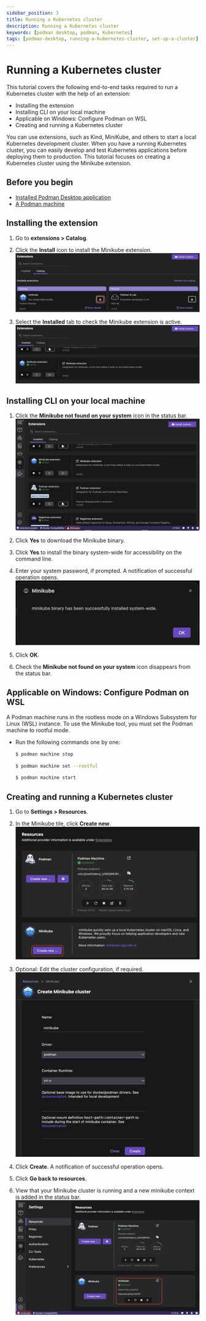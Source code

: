 ```yaml
---
sidebar_position: 3
title: Running a Kubernetes cluster
description: Running a Kubernetes cluster
keywords: [podman desktop, podman, Kubernetes]
tags: [podman-desktop, running-a-kubernetes-cluster, set-up-a-cluster]
---
```


# Running a Kubernetes cluster

This tutorial covers the following end-to-end tasks required to run a Kubernetes cluster with the help of an extension:

- Installing the extension
- Installing CLI on your local machine
- Applicable on Windows: Configure Podman on WSL
- Creating and running a Kubernetes cluster

You can use extensions, such as Kind, MiniKube, and others to start a local Kubernetes development cluster. When you have a running Kubernetes cluster, you can easily develop and test Kubernetes applications before deploying them to production. This tutorial focuses on creating a Kubernetes cluster using the Minikube extension.

## Before you begin

- [Installed Podman Desktop application](/docs/installation)
- [A Podman machine](/docs/podman/creating-a-podman-machine)

## Installing the extension

1. Go to **extensions > Catalog**.
2. Click the **Install** icon to install the Minikube extension.
   ![install the extension](img/install-icon.png)

3. Select the **Installed** tab to check the Minikube extension is active.
   ![extension enabled](img/extension-enabled.png)

## Installing CLI on your local machine

1. Click the **Minikube not found on your system** icon in the status bar.
   ![binary not available](img/minikube-binary-not-available.png)

2. Click **Yes** to download the Minikube binary.
3. Click **Yes** to install the binary system-wide for accessibility on the command line.
4. Enter your system password, if prompted. A notification of successful operation opens.
   ![binary successfully installed](img/binary-installed.png)

5. Click **OK**.
6. Check the **Minikube not found on your system** icon disappears from the status bar.

## Applicable on Windows: Configure Podman on WSL

A Podman machine runs in the rootless mode on a Windows Subsystem for Linux (WSL) instance. To use the Minikube tool, you must set the Podman machine to rootful mode.

- Run the following commands one by one:

  ```sh
  $ podman machine stop
  ```

  ```sh
  $ podman machine set --rootful
  ```

  ```sh
  $ podman machine start
  ```

## Creating and running a Kubernetes cluster

1. Go to **Settings > Resources**.
2. In the Minikube tile, click **Create new**.
   ![create a new cluster](img/create-a-new-cluster.png)

3. Optional: Edit the cluster configuration, if required.
   ![cluster configuration](img/configure-minikube-cluster.png)
4. Click **Create**. A notification of successful operation opens.
5. Click **Go back to resources**.
6. View that your Minikube cluster is running and a new minikube context is added in the status bar.
   ![Kube context added](img/new-context-added.png)
